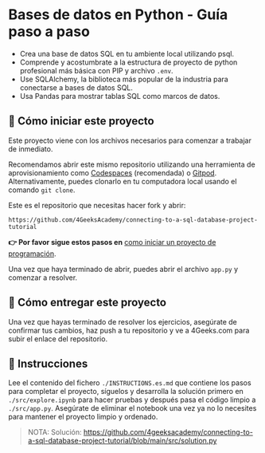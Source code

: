 <!--hide-->
# Bases de datos en Python - Guía paso a paso
<!--endhide-->

- Crea una base de datos SQL en tu ambiente local utilizando psql.
- Comprende y acostumbrate a la estructura de proyecto de python profesional más básica con PIP y archivo `.env`.
- Use SQLAlchemy, la biblioteca más popular de la industria para conectarse a bases de datos SQL.
- Usa Pandas para mostrar tablas SQL como marcos de datos.

## 🌱  Cómo iniciar este proyecto

Este proyecto viene con los archivos necesarios para comenzar a trabajar de inmediato.

Recomendamos abrir este mismo repositorio utilizando una herramienta de aprovisionamiento como [Codespaces](https://4geeks.com/lesson/what-is-github-codespaces) (recomendada) o [Gitpod](https://4geeks.com/lesson/how-to-use-gitpod). Alternativamente, puedes clonarlo en tu computadora local usando el comando `git clone`.

Este es el repositorio que necesitas hacer fork y abrir:

```
https://github.com/4GeeksAcademy/connecting-to-a-sql-database-project-tutorial
```

**👉 Por favor sigue estos pasos en** [como iniciar un proyecto de programación](https://4geeks.com/lesson/how-to-start-a-project).

Una vez que haya terminado de abrir, puedes abrir el archivo `app.py` y comenzar a resolver.

## 🚛 Cómo entregar este proyecto

Una vez que hayas terminado de resolver los ejercicios, asegúrate de confirmar tus cambios, haz push a tu repositorio y ve a 4Geeks.com para subir el enlace del repositorio.

## 📝 Instrucciones

Lee el contenido del fichero `./INSTRUCTIONS.es.md` que contiene los pasos para completar el proyecto, síguelos y desarrolla la solución primero en `./src/explore.ipynb` para hacer pruebas y después pasa el código limpio a `./src/app.py`. Asegúrate de eliminar el notebook una vez ya no lo necesites para mantener el proyecto limpio y ordenado.

> NOTA: Solución: https://github.com/4geeksacademy/connecting-to-a-sql-database-project-tutorial/blob/main/src/solution.py
